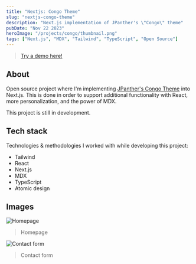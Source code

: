 ```yaml
---
title: "Nextjs: Congo Theme"
slug: "nextjs-congo-theme"
description: "Next.js implementation of JPanther's \"Congo\" theme"
pubDate: "Nov 22 2023"
heroImage: "/projects/congo/thumbnail.png"
tags: ["Next.js", "MDX", "Tailwind", "TypeScript", "Open Source"]
---
```


> [Try a demo here!](https://next-theme-congo.vercel.app/)

## About 

Open source project where I'm implementing [JPanther's Congo Theme](https://github.com/jpanther/congo) into Next.js. This is done in order to support additional functionality with React, more personalization, and the power of MDX.

This project is still in development.

## Tech stack

Technologies & methodologies I worked with while developing this project:

- Tailwind
- React
- Next.js
- MDX
- TypeScript
- Atomic design

## Images

![Homepage](/projects/congo/congo-home.png)

> Homepage

![Contact form](/projects/congo/congo-contacto.png)

> Contact form

